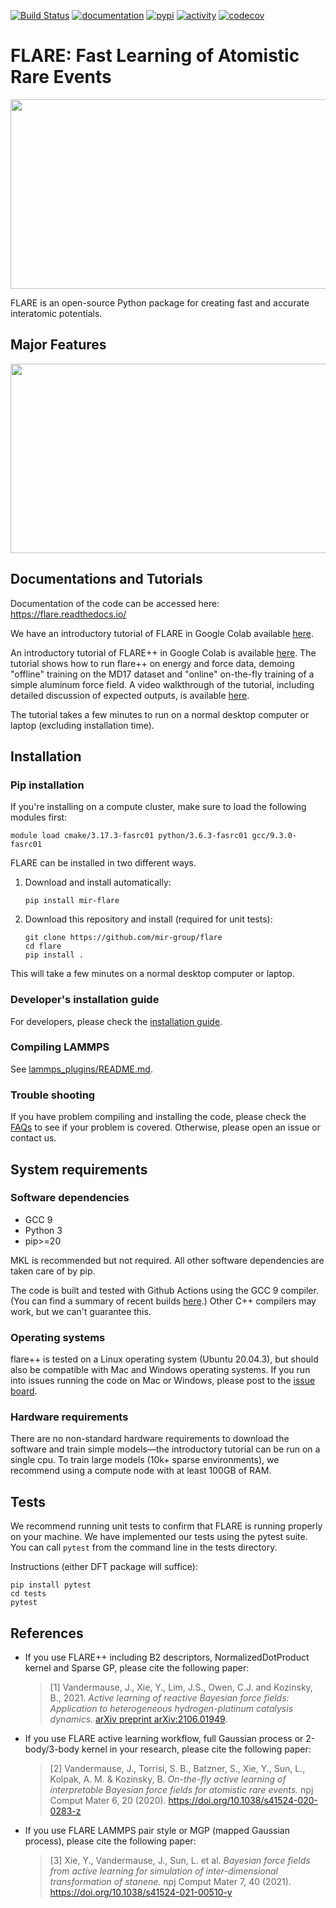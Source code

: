 [![Build Status](https://github.com/mir-group/flare/actions/workflows/main.yml/badge.svg)](https://github.com/mir-group/flare/actions) [![documentation](https://readthedocs.org/projects/flare/badge/?version=latest)](https://readthedocs.org/projects/flare) [![pypi](https://img.shields.io/pypi/v/mir-flare)](https://pypi.org/project/mir-flare/) [![activity](https://img.shields.io/github/commit-activity/m/mir-group/flare)](https://github.com/mir-group/flare/commits/master) [![codecov](https://codecov.io/gh/mir-group/flare/branch/master/graph/badge.svg)](https://codecov.io/gh/mir-group/flare)

# FLARE: Fast Learning of Atomistic Rare Events

<p align="center">
  <img width="659" height="303" src="https://github.com/mir-group/flare/blob/master/docs/images/Flare_logo.png?raw=true">
</p>

FLARE is an open-source Python package for creating fast and accurate interatomic potentials. 

## Major Features

<p align="center">
  <img width="659" height="303" src="https://github.com/mir-group/flare/blob/development/docs/images/Flare_features.png?raw=true">
</p>

## Documentations and Tutorials
Documentation of the code can be accessed here: https://flare.readthedocs.io/

We have an introductory tutorial of FLARE in Google Colab available [here](https://colab.research.google.com/drive/1Q2NCCQWYQdTW9-e35v1W-mBlWTiQ4zfT).

An introductory tutorial of FLARE++ in Google Colab is available [here](https://colab.research.google.com/drive/18_pTcWM19AUiksaRyCgg9BCpVyw744xv). The tutorial shows how to run flare++ on energy and force data, demoing "offline" training on the MD17 dataset and "online" on-the-fly training of a simple aluminum force field. A video walkthrough of the tutorial, including detailed discussion of expected outputs, is available [here](https://youtu.be/-FH_VqRQrso).

The tutorial takes a few minutes to run on a normal desktop computer or laptop (excluding installation time).

## Installation
### Pip installation
If you're installing on a compute cluster, make sure to load the following modules first:
```
module load cmake/3.17.3-fasrc01 python/3.6.3-fasrc01 gcc/9.3.0-fasrc01
```

FLARE can be installed in two different ways.
1. Download and install automatically:
    ```
    pip install mir-flare
    ```
2. Download this repository and install (required for unit tests):
    ```
    git clone https://github.com/mir-group/flare
    cd flare
    pip install .
    ```
    
This will take a few minutes on a normal desktop computer or laptop.

### Developer's installation guide
For developers, please check the [installation guide](https://mir-group.github.io/flare_pp/installation.html).

### Compiling LAMMPS
See [lammps_plugins/README.md](https://github.com/mir-group/flare_pp/blob/master/lammps_plugins/README.md).

### Trouble shooting
If you have problem compiling and installing the code, please check the [FAQs](https://mir-group.github.io/flare_pp/faqs.html) to see if your problem is covered. Otherwise, please open an issue or contact us.

## System requirements
### Software dependencies
* GCC 9
* Python 3
* pip>=20

MKL is recommended but not required. All other software dependencies are taken care of by pip.

The code is built and tested with Github Actions using the GCC 9 compiler. (You can find a summary of recent builds [here](https://github.com/mir-group/flare/actions).) Other C++ compilers may work, but we can't guarantee this.

### Operating systems
flare++ is tested on a Linux operating system (Ubuntu 20.04.3), but should also be compatible with Mac and Windows operating systems. If you run into issues running the code on Mac or Windows, please post to the [issue board](https://github.com/mir-group/flare/issues).

### Hardware requirements
There are no non-standard hardware requirements to download the software and train simple models&mdash;the introductory tutorial can be run on a single cpu. To train large models (10k+ sparse environments), we recommend using a compute node with at least 100GB of RAM.
    
## Tests
We recommend running unit tests to confirm that FLARE is running properly on your machine. We have implemented our tests using the pytest suite. You can call `pytest` from the command line in the tests directory.

Instructions (either DFT package will suffice):
```
pip install pytest
cd tests
pytest
```

## References
- If you use FLARE++ including B2 descriptors, NormalizedDotProduct kernel and Sparse GP, please cite the following paper:

  > [1] Vandermause, J., Xie, Y., Lim, J.S., Owen, C.J. and Kozinsky, B., 2021. *Active learning of reactive Bayesian force fields: Application to heterogeneous hydrogen-platinum catalysis dynamics.* [arXiv preprint arXiv:2106.01949](https://arxiv.org/abs/2106.01949).
  
- If you use FLARE active learning workflow, full Gaussian process or 2-body/3-body kernel in your research, please cite the following paper:

  > [2] Vandermause, J., Torrisi, S. B., Batzner, S., Xie, Y., Sun, L., Kolpak, A. M. & Kozinsky, B. *On-the-fly active learning of interpretable Bayesian force fields for atomistic rare events.* npj Comput Mater 6, 20 (2020). https://doi.org/10.1038/s41524-020-0283-z

- If you use FLARE LAMMPS pair style or MGP (mapped Gaussian process), please cite the following paper:

  > [3] Xie, Y., Vandermause, J., Sun, L. et al. *Bayesian force fields from active learning for simulation of inter-dimensional transformation of stanene.* npj Comput Mater 7, 40 (2021). https://doi.org/10.1038/s41524-021-00510-y
